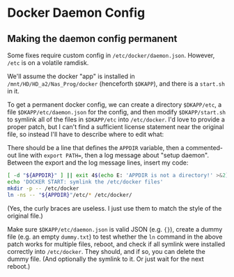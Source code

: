 ﻿
Docker Daemon Config
====================


Making the daemon config permanent
----------------------------------

Some fixes require custom config in `/etc/docker/daemon.json`.
However, `/etc` is on a volatile ramdisk.

We'll assume the docker "app" is installed in `/mnt/HD/HD_a2/Nas_Prog/docker`
(henceforth `$DKAPP`), and there is a `start.sh` in it.

To get a permanent docker config, we can create a directory `$DKAPP/etc`,
a file `$DKAPP/etc/daemon.json` for the config,
and then modify `$DKAPP/start.sh` to symlink all of the files in `$DKAPP/etc`
into `/etc/docker`.
I'd love to provide a proper patch, but I can't find a sufficient license
statement near the original file, so instead I'll have to describe where to
edit what:

There should be a line that defines the `APPDIR` variable,
then a commented-out line with `export PATH=`,
then a log message about "setup daemon".
Between the export and the log message lines, insert my code:

```sh
[ -d "${APPDIR}" ] || exit 4$(echo E: 'APPDIR is not a directory!' >&2)
echo 'DOCKER START: symlink the /etc/docker files'
mkdir -p -- /etc/docker
ln -ns -- "${APPDIR}"/etc/* /etc/docker/
```

(Yes, the curly braces are useless.
I just use them to match the style of the original file.)


Make sure `$DKAPP/etc/daemon.json` is valid JSON (e.g. `{}`),
create a dummy file (e.g. an empty `dummy.txt`) to test whether the
`ln` command in the above patch works for multiple files, reboot,
and check if all symlink were installed correctly into `/etc/docker`.
They should, and if so, you can delete the dummy file.
(And optionally the symlink to it. Or just wait for the next reboot.)








